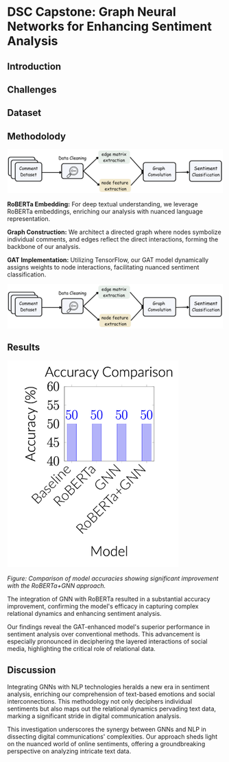 # DSC Capstone: Graph Neural Networks for Enhancing Sentiment Analysis

## Introduction

## Challenges

## Dataset

## Methodolody
<img src="image/process.png" alt="Process.png" width="800"/>

**RoBERTa Embedding:** For deep textual understanding, we leverage RoBERTa embeddings, enriching our analysis with nuanced language representation.

**Graph Construction:** We architect a directed graph where nodes symbolize individual comments, and edges reflect the direct interactions, forming the backbone of our analysis.

**GAT Implementation:** Utilizing TensorFlow, our GAT model dynamically assigns weights to node interactions, facilitating nuanced sentiment classification.

<img src="image/process.png" alt="Architecture" width="600"/>

## Results

<img src="image/result.png" alt="result" width="400"/>

*Figure: Comparison of model accuracies showing significant improvement with the RoBERTa+GNN approach.*

The integration of GNN with RoBERTa resulted in a substantial accuracy improvement, confirming the model's efficacy in capturing complex relational dynamics and enhancing sentiment analysis.

Our findings reveal the GAT-enhanced model's superior performance in sentiment analysis over conventional methods. This advancement is especially pronounced in deciphering the layered interactions of social media, highlighting the critical role of relational data.

## Discussion

Integrating GNNs with NLP technologies heralds a new era in sentiment analysis, enriching our comprehension of text-based emotions and social interconnections. This methodology not only deciphers individual sentiments but also maps out the relational dynamics pervading text data, marking a significant stride in digital communication analysis.

This investigation underscores the synergy between GNNs and NLP in dissecting digital communications' complexities. Our approach sheds light on the nuanced world of online sentiments, offering a groundbreaking perspective on analyzing intricate text data.

